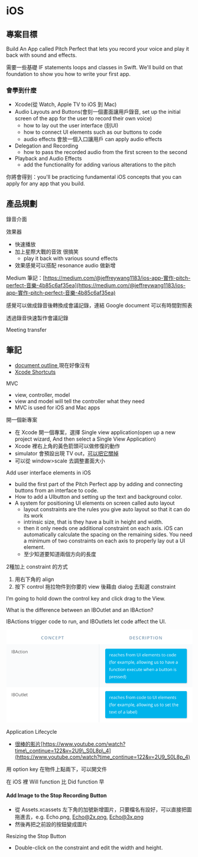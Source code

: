 # iOS

## 專案目標

Build An App called Pitch Perfect that lets you record your voice and play it back with sound and effects.

需要一些基礎 IF statements loops and classes in Swift. We'll build on that foundation to show you how to write your first app.

### 會學到什麼

* Xcode\(從 Watch, Apple TV to iOS 到 Mac\)
* Audio Layouts and Buttons\(會刻一個畫面讓用戶錄音, set up the initial screen of the app for the user to record their own voice\)
  * how to lay out the user interface \(刻UI\)
  * how to connect UI elements such as our buttons to code
  * audio effects 會放一個入口讓用戶 can apply audio effects
* Delegation and Recording
  * how to pass the recorded audio from the first screen to the second
* Playback and Audio Effects
  * add the functionality for adding various alterations to the pitch

你將會得到：you'll be practicing fundamental iOS concepts that you can apply for any app that you build.

## 產品規劃

錄音介面

效果器

* 快速播放
* 加上星際大戰的音效 很搞笑
  * play it back with various sound effects
* 效果感覺可以搭配 resonance audio 做新增



Medium 筆記：[https://medium.com/@jeffreywang1183/ios-app-實作-pitch-perfect-音樂-4b85c6af35ea](https://medium.com/@jeffreywang1183/ios-app-實作-pitch-perfect-音樂-4b85c6af35ea)

感覺可以做成錄音後轉換成會議記錄，連結 Google document 可以有時間對照表

透過錄音快速製作會議記錄

Meeting transfer

## 筆記

* [document outline ](https://www.youtube.com/watch?v=3YnJEwNr3ck) 現在好像沒有
* [Xcode Shortcuts](https://classroom.udacity.com/courses/ud585/lessons/6994652511/concepts/9736c9fa-55ae-4c4b-b317-0ffcfcb80fae)



MVC

* view, controller, model
* view and model will tell the controller what they need
* MVC is used for iOS and Mac apps



開一個新專案

* 在 Xcode 開一個專案，選擇 Single view application\(open up a new project wizard, And then select a Single View Application\)
* Xcode 裡右上角的黃色箭頭可以做修復的動作
* simulator 會預設出現 TV out，[可以把它關掉](https://stackoverflow.com/questions/29721782/xcode-disable-tv-out-window)
* 可以從 window&gt;scale 去調整畫面大小





Add user interface elements in iOS

* build the first part of the Pitch Perfect app by adding and connecting buttons from an interface to code.
* How to add a UIbutton and setting up the text and background color.
* A system for positioning UI elements on screen called auto layout
  * layout constraints are the rules you give auto layout so that it can do its work
  * intrinsic size, that is they have a built in height and width.
  * then it only needs one additional constraint on each axis. iOS can automatically calculate the spacing on the remaining sides. You need a minimum of two constraints on each axis to properly lay out a UI element.
  * 至少知道要知道兩個方向的長度



2種加上 constraint 的方式

1. 用右下角的 align
2. 按下 control 拖拉物件到你要的 view 後藉由 dialog 去點選 constraint

I’m going to hold down the control key and click drag to the View. 

What is the difference between an IBOutlet and an IBAction?

IBActions trigger code to run, and IBOutlets let code affect the UI.

![](.gitbook/assets/ios_2.png)



Application Lifecycle

* [很棒的影片](https://www.youtube.com/watch?time_continue=122&v=2U9_S0L8p_4)[https://www.youtube.com/watch?time\_continue=122&v=2U9\_S0L8p\_4](https://www.youtube.com/watch?time_continue=122&v=2U9_S0L8p_4)

用 option key 在物件上點兩下，可以開文件

在 iOS 裡 Will function 比 Did function 早



#### Add Image to the Stop Recording Button

* 從 Assets.xcassets 左下角的加號新增圖片，只要檔名有設好，可以直接把圖拖進去，e.g. Echo.png, Echo@2x.png, Echo@3x.png
* 然後再把之前設的按鈕變成圖片

Resizing the Stop Button

* Double-click on the constraint and edit the width and height.

